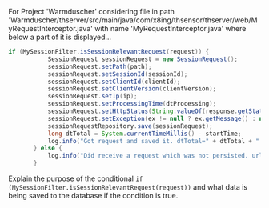 For Project 'Warmduscher' considering file in path 'Warmduscher/thserver/src/main/java/com/x8ing/thsensor/thserver/web/MyRequestInterceptor.java' with name 'MyRequestInterceptor.java' where below a part of it is displayed...
```java
if (MySessionFilter.isSessionRelevantRequest(request)) {
           SessionRequest sessionRequest = new SessionRequest();
           sessionRequest.setPath(path);
           sessionRequest.setSessionId(sessionId);
           sessionRequest.setClientId(clientId);
           sessionRequest.setClientVersion(clientVersion);
           sessionRequest.setIp(ip);
           sessionRequest.setProcessingTime(dtProcessing);
           sessionRequest.setHttpStatus(String.valueOf(response.getStatus()));
           sessionRequest.setException(ex != null ? ex.getMessage() : null);
           sessionRequestRepository.save(sessionRequest);
           long dtTotal = System.currentTimeMillis() - startTime;
           log.info("Got request and saved it. dtTotal=" + dtTotal + " " + sessionRequest);
       } else {
           log.info("Did receive a request which was not persisted. url=" + path);
       }
```
Explain the purpose of the conditional `if (MySessionFilter.isSessionRelevantRequest(request))` and what data is being saved to the database if the condition is true.